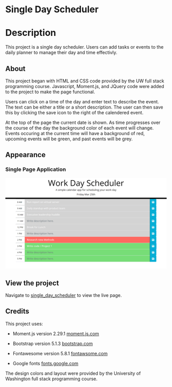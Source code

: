 # Single Day Scheduler

# Description

This project is a single day scheduler. Users can add tasks or events to the daily planner to manage their day and time effectivly. 


## About

This project began with HTML and CSS code provided by the UW full stack programming course. Javascript, Moment.js, and JQuery code were added to the project to make the page functional. 

Users can click on a time of the day and enter text to describe the event. The text can be either a title or a short description. The user can then save this by clicking the save icon to the right of the calendered event. 

At the top of the page the current date is shown. As time progresses over the course of the day the background color of each event will change. Events occuring at the current time will have a background of red, upcoming events will be green, and past events will be grey. 

## Appearance

### Single Page Application

![Scheduler](./assets/images/schedule-1.png)


## View the project

Navigate to [single_day_scheduler](https://levisgaragegroupinc.github.io/single_day_Scheduler/) to view the live page. 

## Credits

This project uses:

 - Moment.js version 2.29.1 [moment.js.com](https://momentjs.com/) 

 - Bootstrap version 5.1.3 [bootstrap.com](https://getbootstrap.com/)

 - Fontawesome version 5.8.1 [fontawsome.com](https://fontawesome.com/)

 - Google fonts [fonts.google.com](https://fonts.google.com/)
 
 The design colors and layout were provided by the University of Washington full stack programming course. 